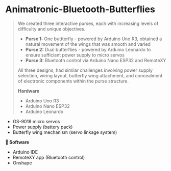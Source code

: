 # Animatronic-Bluetooth-Butterflies
> We created three interactive purses, each with increasing levels of difficulty and unique objectives.
>
> - **Purse 1:** One buttterfly - powered by Arduino Uno R3, obtained a natural movement of the wings that was smooth and varied
> - **Purse 2:** Dual butterflies - powered by Arduino Leonardo to ensure sufficiant power supply to micro servos 
> - **Purse 3:** Bluetooth control via Arduino Nano ESP32 and RemoteXY
>  
> All three designs, had similar challenges involving power supply selection, wiring layout, butterfly wing attachment, and concealment of electronic components within the purse structure.
>
>  **Hardware**  
> - Arduino Uno R3
> - Arduino Nano ESP32  
> - Arduino Leonardo  
- GS-9018 micro servos   
- Power supply (battery pack)  
- Butterfly wing mechanism (servo linkage system)  

**💾 Software**  
- Arduino IDE  
- RemoteXY app (Bluetooth control)  
- Onshape  
